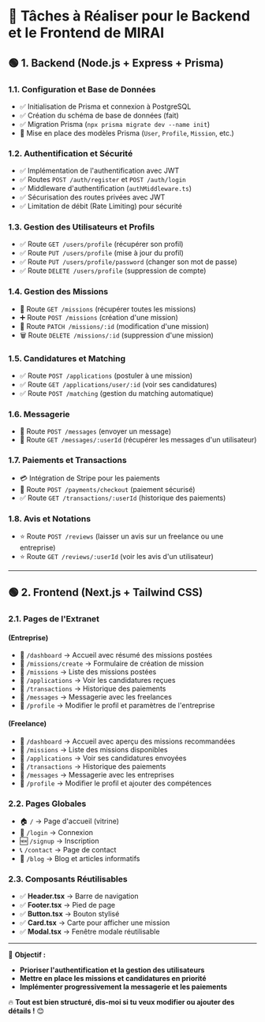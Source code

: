 # 🚀 Tâches à Réaliser pour le Backend et le Frontend de MIRAI

## 🟢 **1. Backend (Node.js + Express + Prisma)**

### **1.1. Configuration et Base de Données**
- ✅ Initialisation de Prisma et connexion à PostgreSQL
- ✅ Création du schéma de base de données (fait)
- ✅ Migration Prisma (`npx prisma migrate dev --name init`)
- 📂 Mise en place des modèles Prisma (`User`, `Profile`, `Mission`, etc.)

### **1.2. Authentification et Sécurité**
- ✅ Implémentation de l'authentification avec JWT
- ✅ Routes `POST /auth/register` et `POST /auth/login`
- ✅ Middleware d'authentification (`authMiddleware.ts`)
- ✅ Sécurisation des routes privées avec JWT
- ✅ Limitation de débit (Rate Limiting) pour sécurité

### **1.3. Gestion des Utilisateurs et Profils**
- ✅ Route `GET /users/profile` (récupérer son profil)
- ✅ Route `PUT /users/profile` (mise à jour du profil)
- ✅ Route `PUT /users/profile/password` (changer son mot de passe)
- ✅ Route `DELETE /users/profile` (suppression de compte)

### **1.4. Gestion des Missions**
- 📌 Route `GET /missions` (récupérer toutes les missions)
- ➕ Route `POST /missions` (création d'une mission)
- 🔄 Route `PATCH /missions/:id` (modification d'une mission)
- 🗑️ Route `DELETE /missions/:id` (suppression d'une mission)

### **1.5. Candidatures et Matching**
- ✅ Route `POST /applications` (postuler à une mission)
- ✅ Route `GET /applications/user/:id` (voir ses candidatures)
- ✅ Route `POST /matching` (gestion du matching automatique)

### **1.6. Messagerie**
- 📨 Route `POST /messages` (envoyer un message)
- 📩 Route `GET /messages/:userId` (récupérer les messages d'un utilisateur)

### **1.7. Paiements et Transactions**
- 💳 Intégration de Stripe pour les paiements
- 📜 Route `POST /payments/checkout` (paiement sécurisé)
- ✅ Route `GET /transactions/:userId` (historique des paiements)

### **1.8. Avis et Notations**
- ⭐ Route `POST /reviews` (laisser un avis sur un freelance ou une entreprise)
- ⭐ Route `GET /reviews/:userId` (voir les avis d'un utilisateur)

---

## 🟢 **2. Frontend (Next.js + Tailwind CSS)**

### **2.1. Pages de l'Extranet**

#### **(Entreprise)**
- 📌 `/dashboard` → Accueil avec résumé des missions postées
- 📌 `/missions/create` → Formulaire de création de mission
- 📌 `/missions` → Liste des missions postées
- 📌 `/applications` → Voir les candidatures reçues
- 📌 `/transactions` → Historique des paiements
- 📌 `/messages` → Messagerie avec les freelances
- 📌 `/profile` → Modifier le profil et paramètres de l'entreprise

#### **(Freelance)**
- 📌 `/dashboard` → Accueil avec aperçu des missions recommandées
- 📌 `/missions` → Liste des missions disponibles
- 📌 `/applications` → Voir ses candidatures envoyées
- 📌 `/transactions` → Historique des paiements
- 📌 `/messages` → Messagerie avec les entreprises
- 📌 `/profile` → Modifier le profil et ajouter des compétences

### **2.2. Pages Globales**
- 🏠 `/` → Page d'accueil (vitrine)
- 🔑 `/login` → Connexion
- 🆕 `/signup` → Inscription
- 📞 `/contact` → Page de contact
- 📄 `/blog` → Blog et articles informatifs

### **2.3. Composants Réutilisables**
- ✅ **Header.tsx** → Barre de navigation
- ✅ **Footer.tsx** → Pied de page
- ✅ **Button.tsx** → Bouton stylisé
- ✅ **Card.tsx** → Carte pour afficher une mission
- ✅ **Modal.tsx** → Fenêtre modale réutilisable

---

🎯 **Objectif :**
- **Prioriser l'authentification et la gestion des utilisateurs**
- **Mettre en place les missions et candidatures en priorité**
- **Implémenter progressivement la messagerie et les paiements**

🔥 **Tout est bien structuré, dis-moi si tu veux modifier ou ajouter des détails !** 😊

